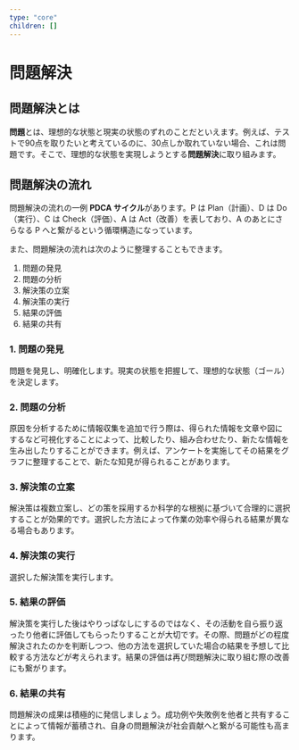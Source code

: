 ```yaml
---
type: "core"
children: []
---
```


# 問題解決

## 問題解決とは

**問題**とは、理想的な状態と現実の状態のずれのことだといえます。例えば、テストで90点を取りたいと考えているのに、30点しか取れていない場合、これは問題です。そこで、理想的な状態を実現しようとする**問題解決**に取り組みます。

## 問題解決の流れ

問題解決の流れの一例 **PDCA サイクル**があります。P は Plan（計画）、D は Do（実行）、C は Check（評価）、A は Act（改善）を表しており、A のあとにさらなる P へと繋がるという循環構造になっています。

また、問題解決の流れは次のように整理することもできます。

1. 問題の発見
2. 問題の分析
3. 解決策の立案
4. 解決策の実行
5. 結果の評価
6. 結果の共有

### 1. 問題の発見

問題を発見し、明確化します。現実の状態を把握して、理想的な状態（ゴール）を決定します。

### 2. 問題の分析

原因を分析するために情報収集を追加で行う際は、得られた情報を文章や図にするなど可視化することによって、比較したり、組み合わせたり、新たな情報を生み出したりすることができます。例えば、アンケートを実施してその結果をグラフに整理することで、新たな知見が得られることがあります。

### 3. 解決策の立案

解決策は複数立案し、どの策を採用するか科学的な根拠に基づいて合理的に選択することが効果的です。選択した方法によって作業の効率や得られる結果が異なる場合もあります。

### 4. 解決策の実行

選択した解決策を実行します。

### 5. 結果の評価

解決策を実行した後はやりっぱなしにするのではなく、その活動を自ら振り返ったり他者に評価してもらったりすることが大切です。その際、問題がどの程度解決されたのかを判断しつつ、他の方法を選択していた場合の結果を予想して比較する方法などが考えられます。結果の評価は再び問題解決に取り組む際の改善にも繋がります。

### 6. 結果の共有

問題解決の成果は積極的に発信しましょう。成功例や失敗例を他者と共有することによって情報が蓄積され、自身の問題解決が社会貢献へと繋がる可能性も高まります。
